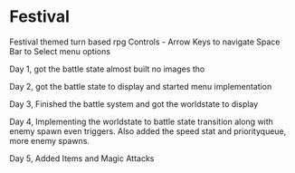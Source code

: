 # Festival
Festival themed turn based rpg 
Controls -
Arrow Keys to navigate
Space Bar to Select menu options

Day 1, got the battle state almost built no images tho

Day 2, got the battle state to display and started menu implementation

Day 3, Finished the battle system and got the worldstate to display

Day 4, Implementing the worldstate to battle state transition along with enemy spawn even triggers. Also added the speed stat and priorityqueue, more enemy spawns.

Day 5, Added Items and Magic Attacks 